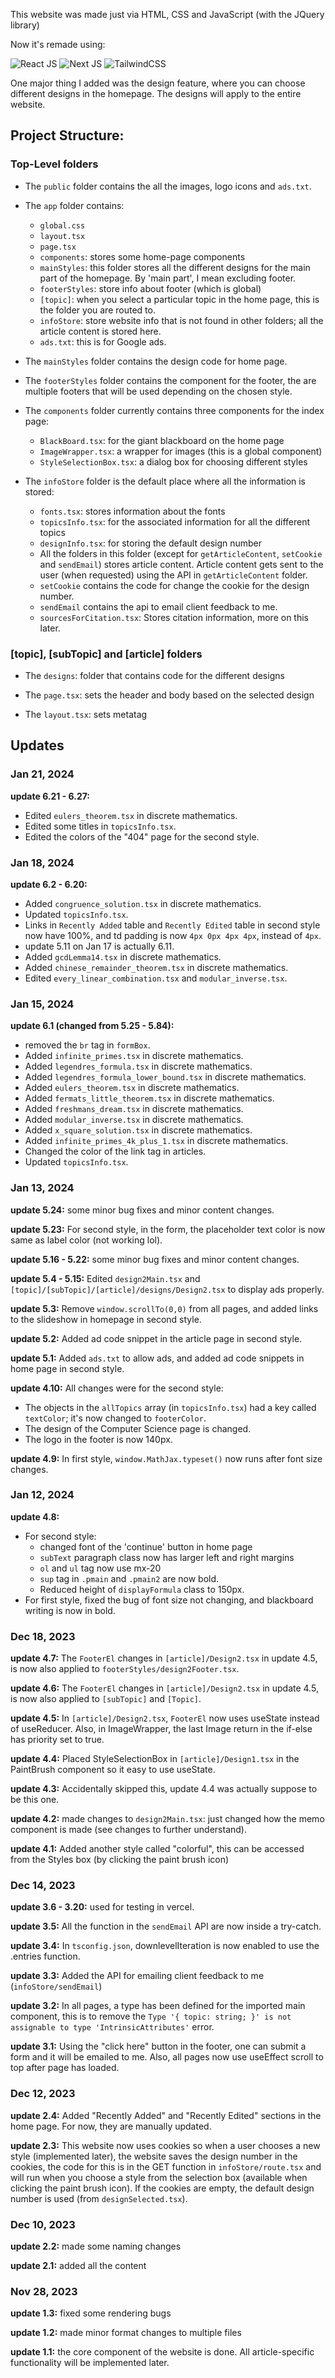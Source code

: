 This website was made just via HTML, CSS and JavaScript (with the JQuery library)

Now it's remade using:

![React JS](https://img.shields.io/badge/React-20232A?style=for-the-badge&logo=react&logoColor=61DAFB") ![Next JS](https://img.shields.io/badge/Next-black?style=for-the-badge&logo=next.js&logoColor=white) ![TailwindCSS](https://img.shields.io/badge/tailwindcss-%2338B2AC.svg?style=for-the-badge&logo=tailwind-css&logoColor=white)

One major thing I added was the design feature, where you can choose different designs in the homepage. The designs will apply to the entire website.

## Project Structure:

### Top-Level folders

- The `public` folder contains the all the images, logo icons and `ads.txt`.

- The `app` folder contains:
    - `global.css`
    - `layout.tsx`
    - `page.tsx`
    - `components`: stores some home-page components
    - `mainStyles`: this folder stores all the different designs for the main part of the homepage. By 'main part', I mean excluding footer.
    - `footerStyles`: store info about footer (which is global)
    - `[topic]`: when you select a particular topic in the home page, this is the folder you are routed to.
    - `infoStore`: store website info that is not found in other folders; all the article content is stored here.
    - `ads.txt`: this is for Google ads.

- The `mainStyles` folder contains the design code for home page.

- The `footerStyles` folder contains the component for the footer, the are multiple footers that will be used depending on the chosen style.

- The `components` folder currently contains three components for the index page:
    - `BlackBoard.tsx`: for the giant blackboard on the home page
    - `ImageWrapper.tsx`: a wrapper for images (this is a global component)
    - `StyleSelectionBox.tsx`: a dialog box for choosing different styles

- The `infoStore` folder is the default place where all the information is stored:
    - `fonts.tsx`: stores information about the fonts
    - `topicsInfo.tsx`: for the associated information for all the different topics
    - `designInfo.tsx`: for storing the default design number
    - All the folders in this folder (except for `getArticleContent`, `setCookie` and `sendEmail`) stores article content. Article content gets sent to the user (when requested) using the API in `getArticleContent` folder.
    - `setCookie` contains the code for change the cookie for the design number.
    - `sendEmail` contains the api to email client feedback to me.
    - `sourcesForCitation.tsx`: Stores citation information, more on this later.

### [topic], [subTopic] and [article] folders

- The `designs`: folder that contains code for the different designs

- The `page.tsx`: sets the header and body based on the selected design 

- The `layout.tsx`: sets metatag


## Updates

### Jan 21, 2024

<b>update 6.21 - 6.27:</b>
- Edited `eulers_theorem.tsx` in discrete mathematics.
- Edited some titles in `topicsInfo.tsx`.
- Edited the colors of the "404" page for the second style.

### Jan 18, 2024

<b>update 6.2 - 6.20:</b>
- Added `congruence_solution.tsx` in discrete mathematics.
- Updated `topicsInfo.tsx`.
- Links in `Recently Added` table and `Recently Edited` table in second style now have 100%, and td padding is now `4px 0px 4px 4px`, instead of `4px`.
- update 5.11 on Jan 17 is actually 6.11.
- Added `gcdLemma14.tsx` in discrete mathematics.
- Added `chinese_remainder_theorem.tsx` in discrete mathematics.
- Edited `every_linear_combination.tsx` and `modular_inverse.tsx`.

### Jan 15, 2024

<b>update 6.1 (changed from 5.25 - 5.84):</b>
- removed the `br` tag in `formBox`.
- Added `infinite_primes.tsx` in discrete mathematics.
- Added `legendres_formula.tsx` in discrete mathematics.
- Added `legendres_formula_lower_bound.tsx` in discrete mathematics.
- Added `eulers_theorem.tsx` in discrete mathematics.
- Added `fermats_little_theorem.tsx` in discrete mathematics.
- Added `freshmans_dream.tsx` in discrete mathematics.
- Added `modular_inverse.tsx` in discrete mathematics.
- Added `x_square_solution.tsx` in discrete mathematics.
- Added `infinite_primes_4k_plus_1.tsx` in discrete mathematics.
- Changed the color of the link tag in articles.
- Updated `topicsInfo.tsx`.

### Jan 13, 2024

<b>update 5.24:</b> some minor bug fixes and minor content changes.

<b>update 5.23:</b> For second style, in the form, the placeholder text color is now same as label color (not working lol).

<b>update 5.16 - 5.22:</b> some minor bug fixes and minor content changes.

<b>update 5.4 - 5.15:</b> Edited `design2Main.tsx` and `[topic]/[subTopic]/[article]/designs/Design2.tsx` to display ads properly.

<b>update 5.3:</b> Remove `window.scrollTo(0,0)` from all pages, and added links to the slideshow in homepage in second style.

<b>update 5.2:</b> Added ad code snippet in the article page in second style.

<b>update 5.1:</b> Added `ads.txt` to allow ads, and added ad code snippets in home page in second style.

<b>update 4.10:</b> All changes were for the second style:
- The objects in the `allTopics` array (in `topicsInfo.tsx`) had a key called `textColor`; it's now changed to `footerColor`. 
- The design of the Computer Science page is changed.
- The logo in the footer is now 140px.

<b>update 4.9:</b> In first style, `window.MathJax.typeset()` now runs after font size changes.

### Jan 12, 2024

<b>update 4.8:</b>
- For second style:
    - changed font of the 'continue' button in home page
    - `subText` paragraph class now has larger left and right margins
    - `ol` and `ul` tag now use mx-20
    - `sup` tag in `.pmain` and `.pmain2` are now bold.
    - Reduced height of `displayFormula` class to 150px.
- For first style, fixed the bug of font size not changing, and blackboard writing is now in bold.

### Dec 18, 2023

<b>update 4.7:</b> The `FooterEl` changes in `[article]/Design2.tsx` in update 4.5, is now also applied to `footerStyles/design2Footer.tsx`.

<b>update 4.6:</b> The `FooterEl` changes in `[article]/Design2.tsx` in update 4.5, is now also applied to `[subTopic]` and `[Topic]`.

<b>update 4.5:</b> In `[article]/Design2.tsx`, `FooterEl` now uses useState instead of useReducer. Also, in ImageWrapper, the last Image return in the if-else has priority set to true.

<b>update 4.4:</b> Placed StyleSelectionBox in `[article]/Design1.tsx` in the PaintBrush component so it easy to use useState.

<b>update 4.3:</b> Accidentally skipped this, update 4.4 was actually suppose to be this one.

<b>update 4.2:</b> made changes to `design2Main.tsx`: just changed how the memo component is made (see changes to further understand).

<b>update 4.1:</b> Added another style called "colorful", this can be accessed from the Styles box (by clicking the paint brush icon)

### Dec 14, 2023

<b>update 3.6 - 3.20:</b> used for testing in vercel.

<b>update 3.5:</b> All the function in the `sendEmail` API are now inside a try-catch.

<b>update 3.4:</b> In `tsconfig.json`, downlevelIteration is now enabled to use the .entries function.

<b>update 3.3:</b> Added the API for emailing client feedback to me (`infoStore/sendEmail`)

<b>update 3.2:</b> In all pages, a type has been defined for the imported main component, this is to remove the `Type '{ topic: string; }' is not assignable to type 'IntrinsicAttributes'` error.

<b>update 3.1:</b> Using the "click here" button in the footer, one can submit a form and it will be emailed to me. Also, all pages now use useEffect scroll to top after page has loaded.

### Dec 12, 2023

<b>update 2.4:</b> Added "Recently Added" and "Recently Edited" sections in the home page. For now, they are manually updated.

<b>update 2.3:</b> This website now uses cookies so when a user chooses a new style (implemented later), the website saves the design number in the cookies, the code for this is in the GET function in `infoStore/route.tsx` and will run when you choose a style from the selection box (available when clicking the paint brush icon). If the cookies are empty, the default design number is used (from `designSelected.tsx`).

### Dec 10, 2023
<b>update 2.2:</b> made some naming changes

<b>update 2.1:</b> added all the content

### Nov 28, 2023

<b>update 1.3:</b> fixed some rendering bugs

<b>update 1.2:</b> made minor format changes to multiple files

<b>update 1.1:</b> the core component of the website is done. All article-specific functionality will be implemented later.